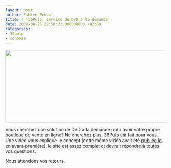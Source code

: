 ```yaml
---
layout: post
author: Fabien Penso
title: ! '36Pulp: service de DVD à la demande'
date: 2009-08-26 22:50:22.000000000 +02:00
categories:
- 36pulp
- conovae
---
```

<a href="http://36pulp.com/"><img class="alignnone" title="36pulp" src="http://36pulp.com/sites/36pulp/squelettes/img/fonctions.png" alt="" width="568" height="227" /></a>

Vous cherchez une solution de DVD à la demande pour avoir votre propre boutique
de vente en ligne? Ne cherchez plus, <a
href="http://www.36pulp.com/">36Pulp</a> est fait pour vous. Une vidéo vous
explique le concept (cette même vidéo avait été <a
href="http://blog.penso.info/category/conovae/">publiée ici</a> en
avant-première), le site est assez complet et devrait répondre à toutes vos
questions.

Nous attendons vos retours.
